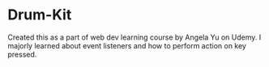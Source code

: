 # Drum-Kit
Created this as a part of web dev learning course by Angela Yu on Udemy.
I majorly learned about event listeners and how to perform action on key pressed.
